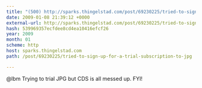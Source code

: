 ```yaml
---
title: "(500) http://sparks.thingelstad.com/post/69230225/tried-to-sign-up-for-a-trial-subscription-to-jpg"
date: 2009-01-08 21:39:12 +0000
external-url: http://sparks.thingelstad.com/post/69230225/tried-to-sign-up-for-a-trial-subscription-to-jpg
hash: 539969357ecfdee8cd4ea10416efcf26
year: 2009
month: 01
scheme: http
host: sparks.thingelstad.com
path: /post/69230225/tried-to-sign-up-for-a-trial-subscription-to-jpg

---
```


@lbm Trying to trial JPG but CDS is all messed up. FYI! 
